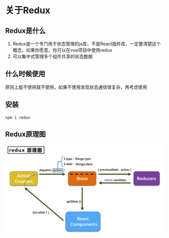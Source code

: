 # 关于Redux

## Redux是什么

1. Redux是一个专门用于状态管理的js库，不是React插件库，一定要清楚这个概念，如果你愿意，你可以在vue项目中使用redux
2. 可以集中式管理多个组件共享的状态数据

## 什么时候使用

原则上能不使用就不使用，如果不使用发现状态通信很复杂，再考虑使用

## 安装
`npm i redux`

## Redux原理图

![](./img/redux原理图.png)
